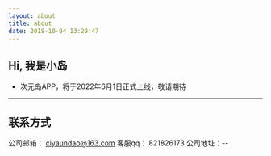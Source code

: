 ```yaml
---
layout: about
title: about
date: 2018-10-04 13:20:47
---
```


## Hi, 我是小岛
<!-- 非科班出身的野生UI设计师一枚，2016年研究生毕业于武汉大学软件工程专业，2015.03-2018.09期间一直工作于[青橙科技](http://qingchengfit.cn/)，作为公司的前5名员工之一，见证着公司从天使轮到C轮、从几个人的小团队到60多人的大家庭，从一个人孤军奋战到组建起设计团队，掉过很多坑，也因此学习到很多。平时喜欢画画，很享受画画时的安宁，希望一直用画笔记录自己对生活的感受。

你也可以在这些地方找到我： -->
* 次元岛APP，将于2022年6月1日正式上线，敬请期待

---
## 联系方式
公司邮箱： ciyaundao@163.com
客服qq： 821826173
公司地址：--

